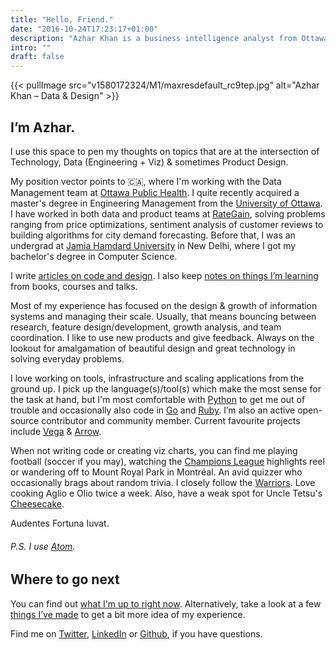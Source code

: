 ```yaml
---
title: "Hello, Friend."
date: "2016-10-24T17:23:17+01:00"
description: "Azhar Khan is a business intelligence analyst from Ottawa, ON. Read technical articles and notes on design and code."
intro: ""
draft: false
---
```


{{< pullImage src="v1580172324/M1/maxresdefault_rc9tep.jpg" alt="Azhar Khan – Data & Design" >}}

 
## I’m Azhar.

I use this space to pen my thoughts on topics that are at the intersection of Technology, Data (Engineering + Viz) & sometimes Product Design.

My position vector points to 🇨🇦, where I'm working with the Data Management team at [Ottawa Public Health](https://www.ottawapublichealth.ca/en/index.aspx). I quite recently acquired a master's degree in Engineering Management from the [University of Ottawa](https://www.uottawa.ca/en). I have worked in both data and product teams at [RateGain](https://rategain.com), solving problems ranging from price optimizations, sentiment analysis of customer reviews to building algorithms for city demand forecasting. Before that, I was an undergrad at [Jamia Hamdard University](https://en.wikipedia.org/wiki/Jamia_Hamdard) in New Delhi, where I got my bachelor's degree in Computer Science.

I write [articles on code and design](/articles/). I also keep [notes on things I’m learning](/notes/) from books, courses and talks.

Most of my experience has focused on the design & growth of information systems and managing their scale. Usually, that means bouncing between research, feature design/development, growth analysis, and team coordination. I like to use new products and give feedback. Always on the lookout for amalgamation of beautiful design and great technology in solving everyday problems.

I love working on tools, infrastructure and scaling applications from the ground up. I pick up the language(s)/tool(s) which make the most sense for the task at hand, but I'm most comfortable with [Python](https://www.python.org) to get me out of trouble and occasionally also code in [Go](https://golang.org) and [Ruby](https://www.ruby-lang.org). I’m also an active open-source contributor and community member. Current favourite projects include [Vega](https://vega.github.io/vega) & [Arrow](https://arrow.apache.org).

When not writing code or creating viz charts, you can find me playing football (soccer if you may), watching the [Champions League](https://www.uefa.com) highlights reel or wandering off to Mount Royal Park in Montréal. An avid quizzer who occasionally brags about random trivia. I closely follow the [Warriors](https://twitter.com/warriors). Love cooking Aglio e Olio twice a week. Also, have a weak spot for Uncle Tetsu's [Cheesecake](https://uncletetsu-ca.com). 

Audentes Fortuna Iuvat.

###### P.S. I use [Atom](https://atom.io).

## Where to go next

You can find out [what I'm up to right now](/now/). Alternatively, take a look at a few [things I’ve made](/things/) to get a bit more idea of my experience.

Find me on [Twitter](https://twitter.com/AzharCan), [LinkedIn](https://www.linkedin.com/in/azhrkhn/) or [Github](https://github.com/XOR97), if you have questions.